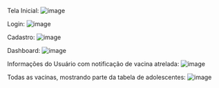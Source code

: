 Tela Inicial:
![image](https://github.com/vtrpaulop/projetopiIII/assets/107167711/24fae5ea-fc0b-419f-a352-0f87d6746554)

Login:
![image](https://github.com/vtrpaulop/projetopiIII/assets/107167711/3b89a124-7be1-46e0-b764-b9d2adbbaa79)

Cadastro:
![image](https://github.com/vtrpaulop/projetopiIII/assets/107167711/e0b59a29-95af-4913-9ead-b7c53ebfb514)

Dashboard:
![image](https://github.com/vtrpaulop/projetopiIII/assets/107167711/ea48162c-2273-4e7d-aaa8-66610943c2c6)

Informações do Usuário com notificação de vacina atrelada:
![image](https://github.com/vtrpaulop/projetopiIII/assets/107167711/5d207092-332d-44d6-974f-4c51bcdb952c)

Todas as vacinas, mostrando parte da tabela de adolescentes:
![image](https://github.com/vtrpaulop/projetopiIII/assets/107167711/43512323-3bf5-49f0-a800-09cb2466a8a8)
